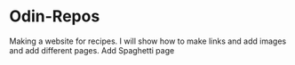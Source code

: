 # Odin-Repos
Making a website for recipes. I will show how to make links and add images and add different pages.
Add Spaghetti page